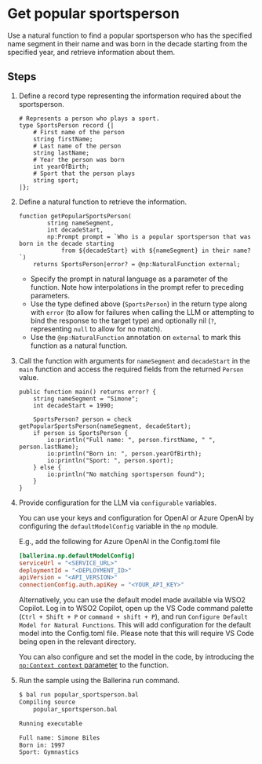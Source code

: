# Get popular sportsperson

Use a natural function to find a popular sportsperson who has the specified name segment in their name and was born in the decade starting from the specified year, and retrieve information about them.

## Steps

1. Define a record type representing the information required about the sportsperson.

    ```ballerina
    # Represents a person who plays a sport.
    type SportsPerson record {|
        # First name of the person
        string firstName;
        # Last name of the person
        string lastName;
        # Year the person was born
        int yearOfBirth;
        # Sport that the person plays
        string sport;
    |};
    ```

2. Define a natural function to retrieve the information.

    ```ballerina
    function getPopularSportsPerson(
            string nameSegment, 
            int decadeStart, 
            np:Prompt prompt = `Who is a popular sportsperson that was born in the decade starting 
                from ${decadeStart} with ${nameSegment} in their name?`) 
        returns SportsPerson|error? = @np:NaturalFunction external;
    ```

    - Specify the prompt in natural language as a parameter of the function. Note how interpolations in the prompt refer to preceding parameters.
    - Use the type defined above (`SportsPerson`) in the return type along with `error` (to allow for failures when calling the LLM or attempting to bind the response to the target type) and optionally nil (`?`, representing `null` to allow for no match).
    - Use the `@np:NaturalFunction` annotation on `external` to mark this function as a natural function.

3. Call the function with arguments for `nameSegment` and `decadeStart` in the `main` function and access the required fields from the returned `Person` value.

    ```ballerina
    public function main() returns error? {
        string nameSegment = "Simone";
        int decadeStart = 1990;

        SportsPerson? person = check getPopularSportsPerson(nameSegment, decadeStart);
        if person is SportsPerson {
            io:println("Full name: ", person.firstName, " ", person.lastName);
            io:println("Born in: ", person.yearOfBirth);
            io:println("Sport: ", person.sport);
        } else {
            io:println("No matching sportsperson found");
        }
    }
    ```

4. Provide configuration for the LLM via `configurable` variables. 

    You can use your keys and configuration for OpenAI or Azure OpenAI by configuring the `defaultModelConfig` variable in the `np` module.

    E.g., add the following for Azure OpenAI in the Config.toml file

    ```toml
    [ballerina.np.defaultModelConfig]
    serviceUrl = "<SERVICE_URL>"
    deploymentId = "<DEPLOYMENT_ID>"
    apiVersion = "<API_VERSION>"
    connectionConfig.auth.apiKey = "<YOUR_API_KEY>"
    ```

    Alternatively, you can use the default model made available via WSO2 Copilot. Log in to WSO2 Copilot, open up the VS Code command palette (`Ctrl + Shift + P` or `command + shift + P`), and run `Configure Default Model for Natural Functions`. This will add configuration for the default model into the Config.toml file. Please note that this will require VS Code being open in the relevant directory.

    You can also configure and set the model in the code, by introducing the [`np:Context context` parameter](../../ballerina/README.md#configuring-the-model) to the function.

5. Run the sample using the Ballerina run command.

    ```cmd
    $ bal run popular_sportsperson.bal
    Compiling source
        popular_sportsperson.bal

    Running executable

    Full name: Simone Biles
    Born in: 1997
    Sport: Gymnastics
    ```
